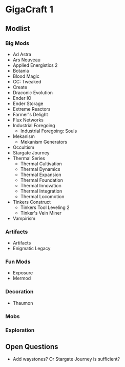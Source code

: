 # GigaCraft 1

## Modlist

### Big Mods

* Ad Astra
* Ars Nouveau
* Applied Energistics 2
* Botania
* Blood Magic
* CC: Tweaked
* Create
* Draconic Evolution
* Ender IO
* Ender Storage
* Extreme Reactors
* Farmer's Delight
* Flux Networks
* Industrial Foregoing
  * Industrial Foregoing: Souls
* Mekanism
  * Mekanism Generators
* Occultism
* Stargate Journey
* Thermal Series
  * Thermal Cultivation
  * Thermal Dynamics
  * Thermal Expansion
  * Thermal Foundation
  * Thermal Innovation
  * Thermal Integration
  * Thermal Locomotion
* Tinkers Construct
  * Tinkers Tool Leveling 2
  * Tinker's Vein Miner
* Vampirism

### Artifacts

* Artifacts
* Enigmatic Legacy

### Fun Mods

* Exposure
* Mermod

### Decoration

* Thaumon

### Mobs

### Exploration

## Open Questions

* Add waystones? Or Stargate Journey is sufficient?

